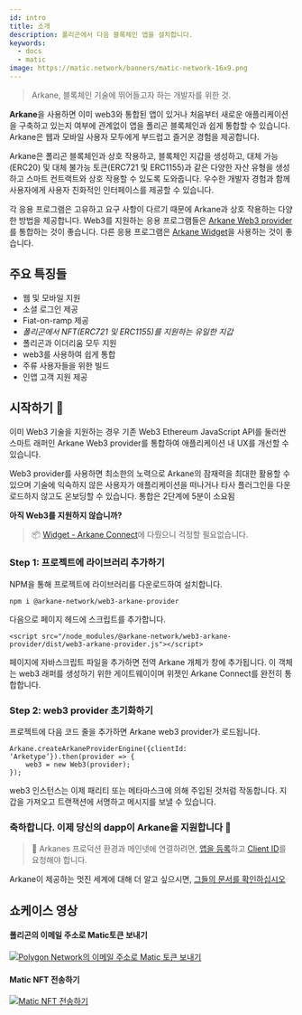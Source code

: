 ```yaml
---
id: intro
title: 소개
description: 폴리곤에서 다음 블록체인 앱을 설치합니다.
keywords:
  - docs
  - matic
image: https://matic.network/banners/matic-network-16x9.png
---
```


> Arkane, 블록체인 기술에 뛰어들고자 하는 개발자를 위한 것.


**Arkane**을 사용하면 이미 web3와 통합된 앱이 있거나 처음부터 새로운 애플리케이션을 구축하고 있는지 여부에 관계없이 앱을 폴리곤 블록체인과 쉽게 통합할 수 있습니다. Arkane은 웹과 모바일 사용자 모두에게 부드럽고 즐거운 경험을 제공합니다.

Arkane은 폴리곤 블록체인과 상호 작용하고, 블록체인 지갑을 생성하고, 대체 가능(ERC20) 및 대체 불가능 토큰(ERC721 및 ERC1155)과 같은 다양한 자산 유형을 생성하고 스마트 컨트랙트와 상호 작용할 수 있도록 도와줍니다. 우수한 개발자 경험과 함께 사용자에게 사용자 친화적인 인터페이스를 제공할 수 있습니다.

각 응용 프로그램은 고유하고 요구 사항이 다르기 때문에 Arkane과 상호 작용하는 다양한 방법을 제공합니다. Web3를 지원하는 응용 프로그램들은 [Arkane Web3 provider](https://arkane.gitbook.io/widget/web3-provider/getting-started) 를 통합하는 것이 좋습니다. 다른 응용 프로그램은 [Arkane Widget](https://arkane.gitbook.io/widget/widget/introduction)을 사용하는 것이 좋습니다.


## 주요 특징들
- 웹 및 모바일 지원
- 소셜 로그인 제공
- Fiat-on-ramp 제공
- *폴리곤에서 NFT(ERC721 및 ERC1155)를 지원하는 유일한 지갑*
- 폴리곤과 이더리움 모두 지원
- web3를 사용하여 쉽게 통합
- 주류 사용자들을 위한 빌드
- 인앱 고객 지원 제공


## 시작하기 🎉
이미 Web3 기술을 지원하는 경우 기존 Web3 Ethereum JavaScript API를 둘러싼 스마트 래퍼인 Arkane Web3 provider를 통합하여 애플리케이션 내 UX를 개선할 수 있습니다.

Web3 provider를 사용하면 최소한의 노력으로 Arkane의 잠재력을 최대한 활용할 수 있으며 기술에 익숙하지 않은 사용자가 애플리케이션을 떠나거나 타사 플러그인을 다운로드하지 않고도 온보딩할 수 있습니다. 통합은 2단계에 5분이 소요됨




**아직 Web3를 지원하지 않습니까?**
> 📦 [Widget - Arkane Connect](https://arkane.gitbook.io/widget/)에 다뤘으니 걱정할 필요없습니다.




### Step 1: 프로젝트에 라이브러리 추가하기
NPM을 통해 프로젝트에 라이브러리를 다운로드하여 설치합니다.

```
npm i @arkane-network/web3-arkane-provider
```

다음으로 페이지 헤드에 스크립트를 추가합니다.

```
<script src="/node_modules/@arkane-network/web3-arkane-provider/dist/web3-arkane-provider.js"></script>
```

페이지에 자바스크립트 파일을 추가하면 전역 Arkane 개체가 창에 추가됩니다. 이 객체는 web3 래퍼를 생성하기 위한 게이트웨이이며 위젯인 Arkane Connect를 완전히 통합합니다.

### Step 2: web3 provider 초기화하기
프로젝트에 다음 코드 줄을 추가하면 Arkane web3 provider가 로드됩니다.

```
Arkane.createArkaneProviderEngine({clientId: ‘Arketype’}).then(provider => {
    web3 = new Web3(provider);
});
```
web3 인스턴스는 이제 패리티 또는 메타마스크에 의해 주입된 것처럼 작동합니다. 지갑을 가져오고 트랜잭션에 서명하고 메시지를 보낼 수 있습니다.
### 축하합니다. 이제 당신의 dapp이 Arkane을 지원합니다 🎉
> 🧙 Arkanes 프로덕션 환경과 메인넷에 연결하려면, [앱을 등록](https://arkane-network.typeform.com/to/hzbcGJ)하고 [Client ID](https://arkane.gitbook.io/widget/deep-dive/authentication#client-id)를 요청해야 합니다.

Arkane이 제공하는 멋진 세계에 대해 더 알고 싶으시면, [그들의 문서를 확인하십시오](https://arkane.gitbook.io/widget/)

## 쇼케이스 영상
#### 폴리곤의 이메일 주소로 Matic토큰 보내기
[![Polygon Network의 이메일 주소로 Matic 토큰 보내기](https://i.snipboard.io/OzXmrN.jpg)](https://www.youtube.com/watch?v=3gehPvX4DOo&list=PLh3bJA02WlKErlpDexw_cFOlPfMQiU67U&index=1)

#### Matic NFT 전송하기
[![Matic NFT 전송하기](https://i.snipboard.io/dLkM3t.jpg)](https://www.youtube.com/watch?v=SLxAIXRv7ec&list=PLh3bJA02WlKErlpDexw_cFOlPfMQiU67U)


